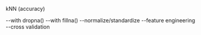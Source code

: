 kNN (accuracy)

--with dropna()
--with fillna()
--normalize/standardize
--feature engineering 
--cross validation